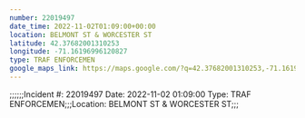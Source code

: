 ```yaml
---
number: 22019497
date_time: 2022-11-02T01:09:00+00:00
location: BELMONT ST & WORCESTER ST
latitude: 42.37682001310253
longitude: -71.16196996120827
type: TRAF ENFORCEMEN
google_maps_link: https://maps.google.com/?q=42.37682001310253,-71.16196996120827
---
```


;;;;;;Incident #: 22019497  Date: 2022-11-02 01:09:00   Type: TRAF ENFORCEMEN;;;Location: BELMONT ST & WORCESTER ST;;;
